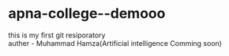 # apna-college--demooo
this is my first git resiporatory
<br>
auther - Muhammad Hamza(Artificial intelligence Comming soon)

